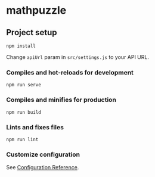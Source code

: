 # mathpuzzle

## Project setup
```
npm install
```
Change `apiUrl` param in `src/settings.js` to your API URL.

### Compiles and hot-reloads for development
```
npm run serve
```

### Compiles and minifies for production
```
npm run build
```

### Lints and fixes files
```
npm run lint
```

### Customize configuration
See [Configuration Reference](https://cli.vuejs.org/config/).
